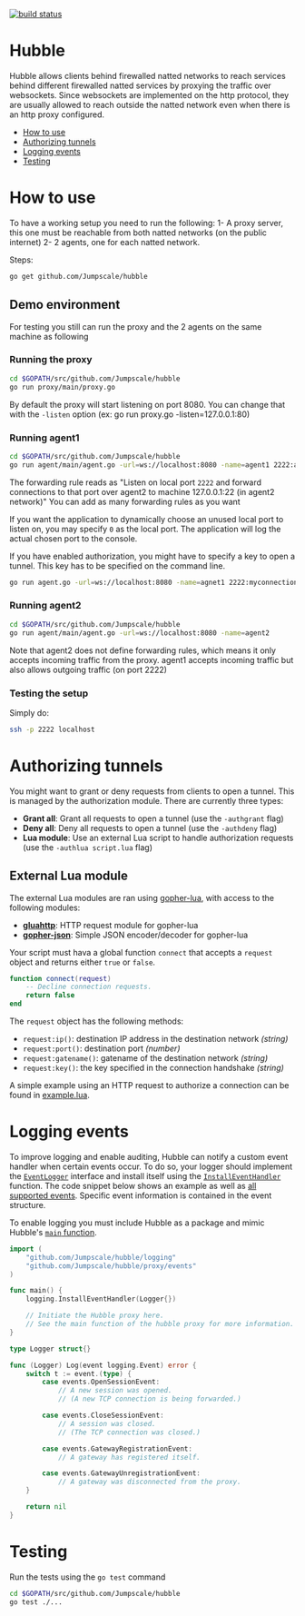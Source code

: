 [![build status](http://gitci.aydo.com/projects/1/status.png?ref=master)](http://gitci.aydo.com/projects/1?ref=master)

Hubble
======

Hubble allows clients behind firewalled natted networks to reach services behind different
firewalled natted services by proxying the traffic over websockets. Since websockets are implemented on the http protocol, they are usually allowed to reach outside the natted network even when there is an http proxy configured.

  - [How to use](#how-to-use)
  - [Authorizing tunnels](#authorizing-tunnels)
  - [Logging events](#logging-events)
  - [Testing](#testing)


# How to use
To have a working setup you need to run the following:
1- A proxy server, this one must be reachable from both natted networks (on the public internet)
2- 2 agents, one for each natted network.

Steps:
```sh
go get github.com/Jumpscale/hubble
```

## Demo environment
For testing you still can run the proxy and the 2 agents on the same machine as following

### Running the proxy
```sh
cd $GOPATH/src/github.com/Jumpscale/hubble
go run proxy/main/proxy.go
```

By default the proxy will start listening on port 8080. You can change that with the `-listen` option (ex: go run proxy.go -listen=127.0.0.1:80)

### Running agent1
```sh
cd $GOPATH/src/github.com/Jumpscale/hubble
go run agent/main/agent.go -url=ws://localhost:8080 -name=agent1 2222:agent2:127.0.0.1:22
```

The forwarding rule reads as "Listen on local port `2222` and forward connections to that port over agent2 to machine 127.0.0.1:22 (in agent2 network)"
You can add as many forwarding rules as you want

If you want the application to dynamically choose an unused local port to listen on, you may specify `0` as the local port. The application will log the actual chosen port to the console.

If you have enabled authorization, you might have to specify a key to open a tunnel. This key has to be specified on the command line.
```sh
go run agent.go -url=ws://localhost:8080 -name=agnet1 2222:myconnectiontoken@agent2:127.0.0.1:22
```

### Running agent2
```sh
cd $GOPATH/src/github.com/Jumpscale/hubble
go run agent/main/agent.go -url=ws://localhost:8080 -name=agent2
```

Note that agent2 does not define forwarding rules, which means it only accepts incoming traffic from the proxy. agent1 accepts incoming traffic but also allows outgoing traffic (on port 2222)

### Testing the setup
Simply do:
```sh
ssh -p 2222 localhost
```

# Authorizing tunnels
You might want to grant or deny requests from clients to open a tunnel. This is managed by the authorization module. There are currently three types:

 - **Grant all**: Grant all requests to open a tunnel (use the `-authgrant` flag)
 - **Deny all**: Deny all requests to open a tunnel (use the `-authdeny` flag)
 - **Lua module**: Use an external Lua script to handle authorization requests (use the `-authlua script.lua` flag)

## External Lua module
The external Lua modules are ran using [gopher-lua](https://github.com/yin/gopher-lua), with access to the following modules:

 - [**gluahttp**](https://github.com/cjoudrey/gluahttp): HTTP request module for gopher-lua
 - [**gopher-json**](https://github.com/layeh/gopher-json): Simple JSON encoder/decoder for gopher-lua

Your script must hava a global function `connect` that accepts a `request` object and returns either `true` or `false`.

```lua
function connect(request)
    -- Decline connection requests.
    return false
end
```

The `request` object has the following methods:

 - `request:ip()`: destination IP address in the destination network *(string)*
 - `request:port()`: destination port *(number)*
 - `request:gatename()`: gatename of the destination network *(string)*
 - `request:key()`: the key specified in the connection handshake *(string)*

A simple example using an HTTP request to authorize a connection can be found in [example.lua](auth/example.lua).

# Logging events
To improve logging and enable auditing, Hubble can notify a custom event handler when certain events occur. To do so, your logger should implement the [`EventLogger`](logging/events.go) interface and install itself using the [`InstallEventHandler`](logging/events.go) function. The code snippet below shows an example as well as [all supported events](proxy/events). Specific event information is contained in the event structure.

To enable logging you must include Hubble as a package and mimic Hubble's [`main` function](proxy/main/proxy.go).

```go
import (
	"github.com/Jumpscale/hubble/logging"
	"github.com/Jumpscale/hubble/proxy/events"
)

func main() {
	logging.InstallEventHandler(Logger{})

	// Initiate the Hubble proxy here.
	// See the main function of the hubble proxy for more information.
}

type Logger struct{}

func (Logger) Log(event logging.Event) error {
	switch t := event.(type) {
		case events.OpenSessionEvent:
			// A new session was opened.
			// (A new TCP connection is being forwarded.)

		case events.CloseSessionEvent:
			// A session was closed.
			// (The TCP connection was closed.)

		case events.GatewayRegistrationEvent:
			// A gateway has registered itself.

		case events.GatewayUnregistrationEvent:
			// A gateway was disconnected from the proxy.
	}

	return nil
}
```

# Testing
Run the tests using the `go test` command

```sh
cd $GOPATH/src/github.com/Jumpscale/hubble
go test ./...
```
